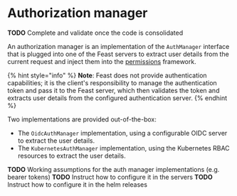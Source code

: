 # Authorization manager
**TODO** Complete and validate once the code is consolidated

An authorization manager is an implementation of the `AuthManager` interface that is plugged into one of the Feast servers to extract user details from the current request and inject them into the [permissions](../../getting-started/concepts/permissions.md) framework.

{% hint style="info" %}
**Note**: Feast does not provide authentication capabilities; it is the client's responsibility to manage the authentication token and pass it to
the Feast server, which then validates the token and extracts user details from the configured authentication server.
{% endhint %}

Two implementations are provided out-of-the-box:
* The `OidcAuthManager` implementation, using a configurable OIDC server to extract the user details.
* The `KubernetesAuthManager` implementation, using the Kubernetes RBAC resources to extract the user details.

**TODO** Working assumptions for the auth manager implementations (e.g. bearer tokens)
**TODO** Instruct how to configure it in the servers
**TODO** Instruct how to configure it in the helm releases 

